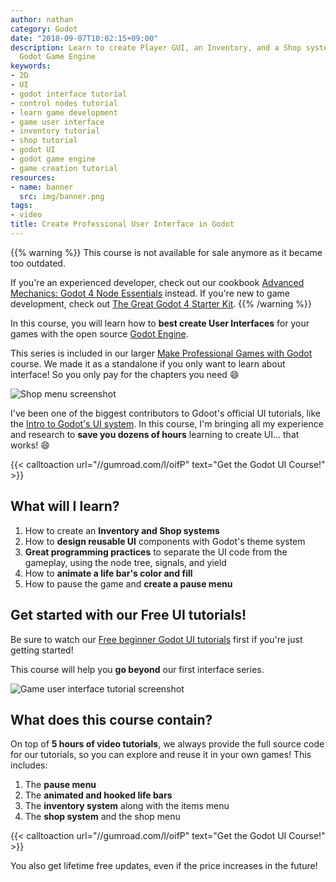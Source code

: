 ```yaml
---
author: nathan
category: Godot
date: "2018-09-07T10:02:15+09:00"
description: Learn to create Player GUI, an Inventory, and a Shop system with the
  Godot Game Engine
keywords:
- 2D
- UI
- godot interface tutorial
- control nodes tutorial
- learn game development
- game user interface
- inventory tutorial
- shop tutorial
- godot UI
- godot game engine
- game creation tutorial
resources:
- name: banner
  src: img/banner.png
tags:
- video
title: Create Professional User Interface in Godot
---
```


{{% warning %}}
This course is not available for sale anymore as it became too outdated.

If you're an experienced developer, check out our cookbook [Advanced Mechanics: Godot 4 Node Essentials](https://school.gdquest.com/products/node_essentials_godot_4) instead. If you're new to game development, check out [The Great Godot 4 Starter Kit](https://school.gdquest.com/products/bundle_godot_4_starter_kit).
{{% /warning %}}

In this course, you will learn how to **best create User Interfaces** for your games with the open source [Godot Engine](//godotengine.org/).

This series is included in our larger [Make Professional Games with Godot](/product/godot/make-pro-2d-games/) course. We made it as a standalone if you only want to learn about interface! So you only pay for the chapters you need 😄

![Shop menu screenshot](img/shop-menu-screenshot.png)

I've been one of the biggest contributors to Gdoot's official UI tutorials, like the [Intro to Godot's UI system](//www.youtube.com/watch?v=y1E_y9AIqow). In this course, I'm bringing all my experience and research to **save you dozens of hours** learning to create UI... that works! 😄

{{< calltoaction url="//gumroad.com/l/oifP" text="Get the Godot UI Course!" >}}

## What will I learn?

1. How to create an **Inventory and Shop systems**
1. How to **design reusable UI** components with Godot's theme system
1. **Great programming practices** to separate the UI code from the gameplay,
   using the node tree, signals, and yield
1. How to **animate a life bar's color and fill**
1. How to pause the game and **create a pause menu**

## Get started with our Free UI tutorials!

Be sure to watch our
[Free beginner Godot UI tutorials](//www.youtube.com/watch?v=y1E_y9AIqow&list=PLhqJJNjsQ7KGXNbfsUHJbb5-s2Tujtjt4)
first if you're just getting started!

This course will help you **go beyond** our first interface series.

![Game user interface tutorial screenshot](img/game-user-interface-tutorial.png)

## What does this course contain?

On top of **5 hours of video tutorials**, we always provide the full source code
for our tutorials, so you can explore and reuse it in your own games! This
includes:

1. The **pause menu**
1. The **animated and hooked life bars**
1. The **inventory system** along with the items menu
1. The **shop system** and the shop menu

{{< calltoaction url="//gumroad.com/l/oifP" text="Get the Godot UI Course!" >}}

You also get lifetime free updates, even if the price increases in the future!
